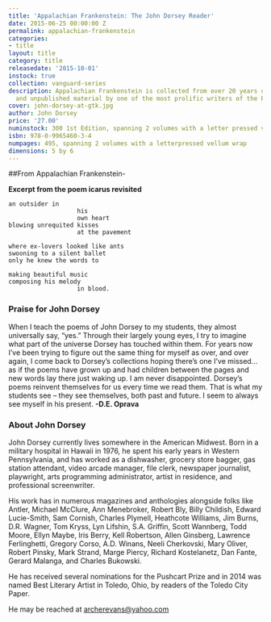 ```yaml
---
title: 'Appalachian Frankenstein: The John Dorsey Reader'
date: 2015-06-25 00:00:00 Z
permalink: appalachian-frankenstein
categories:
- title
layout: title
category: title
releasedate: '2015-10-01'
instock: true
collection: vanguard-series
description: Appalachian Frankenstein is collected from over 20 years of published
  and unpublished material by one of the most prolific writers of the Post Beat Generation.
cover: john-dorsey-at-gtk.jpg
author: John Dorsey
price: '27.00'
numinstock: 300 1st Edition, spanning 2 volumes with a letter pressed vellum wrap
isbn: 978-0-9965460-3-4
numpages: 495, spanning 2 volumes with a letterpressed vellum wrap
dimensions: 5 by 6
---
```


##From Appalachian Frankenstein-

**Excerpt from the poem icarus revisited**

    an outsider in 
                       his 
                       own heart
    blowing unrequited kisses 
                       at the pavement
    
    where ex-lovers looked like ants
    swooning to a silent ballet
    only he knew the words to
    
    making beautiful music
    composing his melody 
                       in blood.
                 
### Praise for John Dorsey

When I teach the poems of John Dorsey to my students, they almost universally say, “yes.” Through their largely young eyes, I try to imagine what part of the universe Dorsey has touched within them. For years now I’ve been trying to figure out the same thing for myself as over, and over again, I come back to Dorsey’s collections hoping there’s one I’ve missed…as if the poems have grown up and had children between the pages and new words lay there just waking up. I am never disappointed. Dorsey’s poems reinvent themselves for us every time we read them. That is what my students see – they see themselves, both past and future. I seem to always see myself in his present. 
**-D.E. Oprava**


### About John Dorsey

John Dorsey currently lives somewhere in the American Midwest. Born in a military hospital in Hawaii in 1976, he spent his early years in Western Pennsylvania, and has worked as a dishwasher, grocery store bagger, gas station attendant, video arcade manager, file clerk, newspaper journalist, playwright, arts programming administrator, artist in residence, and professional screenwriter. 

His work has in numerous magazines and anthologies alongside folks like Antler, Michael McClure, Ann Menebroker, Robert Bly, Billy Childish, Edward Lucie-Smith, Sam Cornish, Charles Plymell, Heathcote Williams, Jim Burns, D.R. Wagner, Tom Kryss, Lyn Lifshin, S.A. Griffin, Scott Wannberg, Todd Moore, Ellyn Maybe, Iris Berry, Kell Robertson, Allen Ginsberg, Lawrence Ferlinghetti, Gregory Corso, A.D. Winans, Neeli Cherkovski, Mary Oliver, Robert Pinsky, Mark Strand, Marge Piercy, Richard Kostelanetz, Dan Fante, Gerard Malanga, and Charles Bukowski.

He has received several nominations for the Pushcart Prize and in 2014 was named Best Literary Artist in Toledo, Ohio, by readers of the Toledo City Paper. 

He may be reached at archerevans@yahoo.com

